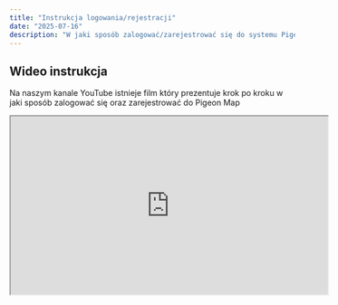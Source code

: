 ```yaml
---
title: "Instrukcja logowania/rejestracji"
date: "2025-07-16"
description: "W jaki sposób zalogować/zarejestrować się do systemu Pigeon Map?"
---
```


## Wideo instrukcja

Na naszym kanale YouTube istnieje film który prezentuje krok po kroku w jaki sposób zalogować się oraz zarejestrować do Pigeon Map

<div align="center">
  <iframe
        width="560" height="315"
        src="https://www.youtube.com/embed/HEJqSvcv0fU?si=jG75KXH8J0EsA_9x"
        title="Tutorial Pigeon Map"
        allow="accelerometer; autoplay; clipboard-write; encrypted-media; gyroscope; picture-in-picture; web-share"
        allowFullScreen
      ></iframe>
</div>
